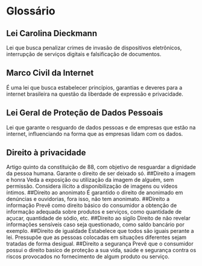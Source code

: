 # Glossário

## Lei Carolina Dieckmann
Lei que busca penalizar crimes de invasão de dispositivos eletrônicos, interrupção de serviços digitais e falsificação de documentos.
## Marco Civil da Internet
É uma lei que busca estabelecer princípios, garantias e deveres para a internet brasileira na questão da liberdade de expressão e privacidade.
## Lei Geral de Proteção de Dados Pessoais
Lei que garante o resguardo de dados pessoas e de empresas que estão na internet, influenciando na forma que as empresas lidam com os dados.
## Direito à privacidade
Artigo quinto da constituição de 88, com objetivo de resguardar a dignidade da pessoa humana. Garante o direito de ser deixado só.
##Direito a imagem e honra
Veda a exposição ou utilização da imagem de alguém, sem permissão. Considera ilícito a disponibilização de imagens ou vídeos íntimos.
##Direito ao anonimato
É garantido o direito de anonimado em denúncias e ouvidorias, fora isso, não tem anonimato.
##Direito a informação
Prevê como direito básico do consumidor a obtenção de informação adequada sobre produtos e serviços, como quantidade de açucar, quantidade de sódio, etc.
##Direito ao sigilo
Direito de não revelar informações sensíveis caso seja questionado, como saldo bancário por exemplo.
##Direito de igualdade
Estabelece que todos são iguais perante a lei. Pressupõe que as pessoas colocadas em situações diferentes sejam tratadas de forma desigual.
##Direito a segurança
Prevê que o consumidor possui o direito basico de proteção a sua vida, saúde e segurança contra os riscos provocados no fornecimento de algum produto ou serviço.
